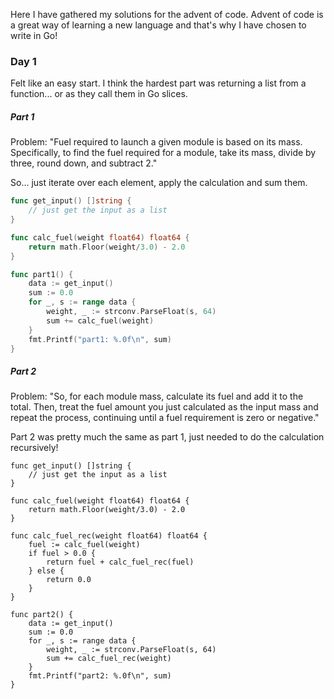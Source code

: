 Here I have gathered my solutions for the advent of code.
Advent of code is a great way of learning a new language and that's why I have chosen to write in Go!


### Day 1 
Felt like an easy start. 
I think the hardest part was returning a list from a function... or as they call them in Go slices.  


##### Part 1 
 Problem: "Fuel required to launch a given module is based on its mass. Specifically, to find the fuel required for a module, take its mass, divide by three, round down, and subtract 2."

 So... just iterate over each element, apply the calculation and sum them.


```go
func get_input() []string {
	// just get the input as a list
}

func calc_fuel(weight float64) float64 {
	return math.Floor(weight/3.0) - 2.0
}

func part1() {
	data := get_input()
	sum := 0.0
	for _, s := range data {
		weight, _ := strconv.ParseFloat(s, 64)
		sum += calc_fuel(weight)
	}
	fmt.Printf("part1: %.0f\n", sum)
}
```


##### Part 2 
Problem: "So, for each module mass, calculate its fuel and add it to the total. Then, treat the fuel amount you just calculated as the input mass and repeat the process, continuing until a fuel requirement is zero or negative."

Part 2 was pretty much the same as part 1, just needed to do the calculation recursively!
```
func get_input() []string {
    // just get the input as a list
}

func calc_fuel(weight float64) float64 {
	return math.Floor(weight/3.0) - 2.0
}

func calc_fuel_rec(weight float64) float64 {
	fuel := calc_fuel(weight)
	if fuel > 0.0 {
		return fuel + calc_fuel_rec(fuel)
	} else {
		return 0.0
	}
}

func part2() {
	data := get_input()
	sum := 0.0
	for _, s := range data {
		weight, _ := strconv.ParseFloat(s, 64)
		sum += calc_fuel_rec(weight)
	}
	fmt.Printf("part2: %.0f\n", sum)
}
```


